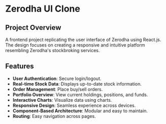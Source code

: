 # Zerodha UI Clone

## Project Overview

A frontend project replicating the user interface of Zerodha using React.js. The design focuses on creating a responsive and intuitive platform resembling Zerodha's stockbroking services.

## Features

* **User Authentication**: Secure login/logout.
* **Real-time Stock Data**: Displays up-to-date stock information.
* **Order Management**: Place buy/sell orders.
* **Portfolio Overview**: View current holdings, positions, and funds.
* **Interactive Charts**: Visualize data using charts.
* **Responsive Design**: Seamless experience across devices.
* **Component-Based Architecture**: Modular and easy to maintain.
* **Routing**: Easy navigation across pages.

